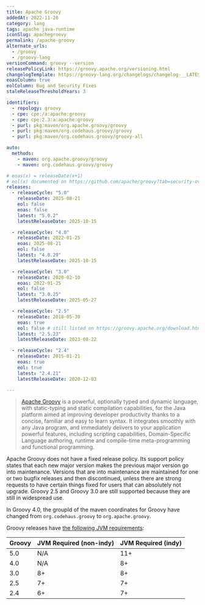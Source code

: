 ```yaml
---
title: Apache Groovy
addedAt: 2022-11-26
category: lang
tags: apache java-runtime
iconSlug: apachegroovy
permalink: /apache-groovy
alternate_urls:
  - /groovy
  - /groovy-lang
versionCommand: groovy --version
releasePolicyLink: https://groovy.apache.org/versioning.html
changelogTemplate: https://groovy-lang.org/changelogs/changelog-__LATEST__.html
eoasColumn: true
eolColumn: Bug and Security Fixes
staleReleaseThresholdYears: 3

identifiers:
  - repology: groovy
  - cpe: cpe:/a:apache:groovy
  - cpe: cpe:2.3:a:apache:groovy
  - purl: pkg:maven/org.apache.groovy/groovy
  - purl: pkg:maven/org.codehaus.groovy/groovy
  - purl: pkg:maven/org.codehaus.groovy/groovy-all

auto:
  methods:
    - maven: org.apache.groovy/groovy
    - maven: org.codehaus.groovy/groovy

# eoas(x) = releaseDate(x+1)
# eol(x) documented on https://github.com/apache/groovy?tab=security-ov-file#readme
releases:
  - releaseCycle: "5.0"
    releaseDate: 2025-08-21
    eol: false
    eoas: false
    latest: "5.0.2"
    latestReleaseDate: 2025-10-15

  - releaseCycle: "4.0"
    releaseDate: 2022-01-25
    eoas: 2025-08-21
    eol: false
    latest: "4.0.29"
    latestReleaseDate: 2025-10-15

  - releaseCycle: "3.0"
    releaseDate: 2020-02-10
    eoas: 2022-01-25
    eol: false
    latest: "3.0.25"
    latestReleaseDate: 2025-05-27

  - releaseCycle: "2.5"
    releaseDate: 2018-05-30
    eoas: true
    eol: false # still listed on https://groovy.apache.org/download.html
    latest: "2.5.23"
    latestReleaseDate: 2023-08-22

  - releaseCycle: "2.4"
    releaseDate: 2015-01-21
    eoas: true
    eol: true
    latest: "2.4.21"
    latestReleaseDate: 2020-12-03

---
```


> [Apache Groovy](https://www.groovy-lang.org/) is a powerful, optionally typed and dynamic
> language, with static-typing and static compilation capabilities, for the Java platform
> aimed at improving developer productivity thanks to a concise, familiar and easy to learn
> syntax. It integrates smoothly with any Java program, and immediately delivers to your
> application powerful features, including scripting capabilities, Domain-Specific Language
> authoring, runtime and compile-time meta-programming and functional programming.

Apache Groovy does not have a fixed release policy. Its support policy states that each new major
version makes the previous major version go into maintenance. Versions that are into maintenance
are maintained for one or two bugfix releases and then discontinued, unless there are strong
requests to have certain things fixed for users that can absolutely not upgrade. Groovy 2.5 and
Groovy 3.0 are still supported because they are still in widespread use.

In Groovy 4.0, the groupId of the maven coordinates for Groovy have changed from
`org.codehaus.groovy` to `org.apache.groovy`.

Groovy releases have [the following JVM requirements](https://groovy.apache.org/download.html):

| Groovy | JVM Required (non-indy) | JVM Required (indy) |
| ------ | :---------------------- | ------------------- |
| 5.0    | N/A                     | 11+                 |
| 4.0    | N/A                     | 8+                  |
| 3.0    | 8+                      | 8+                  |
| 2.5    | 7+                      | 7+                  |
| 2.4    | 6+                      | 7+                  |
